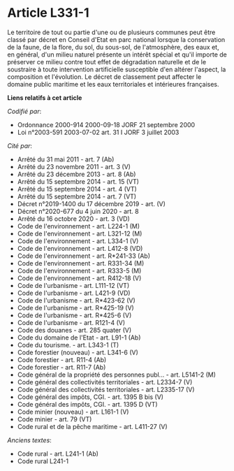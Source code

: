 # Article L331-1

Le territoire de tout ou partie d'une ou de plusieurs communes peut être classé par décret en Conseil d'Etat en parc national
lorsque la conservation de la faune, de la flore, du sol, du sous-sol, de l'atmosphère, des eaux et, en général, d'un milieu
naturel présente un intérêt spécial et qu'il importe de préserver ce milieu contre tout effet de dégradation naturelle et de
le soustraire à toute intervention artificielle susceptible d'en altérer l'aspect, la composition et l'évolution. Le décret
de classement peut affecter le domaine public maritime et les eaux territoriales et intérieures françaises.

**Liens relatifs à cet article**

_Codifié par_:

  - Ordonnance 2000-914 2000-09-18 JORF 21 septembre 2000
  - Loi n°2003-591 2003-07-02 art. 31 I JORF 3 juillet 2003

_Cité par_:

  - Arrêté du 31 mai 2011 - art. 7 (Ab)
  - Arrêté du 23 novembre 2011 - art. 3 (V)
  - Arrêté du 23 décembre 2013 - art. 8 (Ab)
  - Arrêté du 15 septembre 2014 - art. 15 (VT)
  - Arrêté du 15 septembre 2014 - art. 4 (VT)
  - Arrêté du 15 septembre 2014 - art. 7 (VT)
  - Décret n°2019-1400 du 17 décembre 2019 - art. (V)
  - Décret n°2020-677 du 4 juin 2020 - art. 8
  - Arrêté du 16 octobre 2020 - art. 3 (VD)
  - Code de l'environnement - art. L224-1 (M)
  - Code de l'environnement - art. L321-12 (M)
  - Code de l'environnement - art. L334-1 (V)
  - Code de l'environnement - art. L412-8 (VD)
  - Code de l'environnement - art. R*241-33 (Ab)
  - Code de l'environnement - art. R331-34 (M)
  - Code de l'environnement - art. R333-5 (M)
  - Code de l'environnement - art. R412-18 (V)
  - Code de l'urbanisme - art. L111-12 (VT)
  - Code de l'urbanisme - art. L421-9 (VD)
  - Code de l'urbanisme - art. R*423-62 (V)
  - Code de l'urbanisme - art. R*425-19 (V)
  - Code de l'urbanisme - art. R*425-6 (V)
  - Code de l'urbanisme - art. R121-4 (V)
  - Code des douanes - art. 285 quater (V)
  - Code du domaine de l'Etat - art. L91-1 (Ab)
  - Code du tourisme. - art. L343-1 (T)
  - Code forestier (nouveau) - art. L341-6 (V)
  - Code forestier - art. R11-4 (Ab)
  - Code forestier - art. R11-7 (Ab)
  - Code général de la propriété des personnes publ... - art. L5141-2 (M)
  - Code général des collectivités territoriales - art. L2334-7 (V)
  - Code général des collectivités territoriales - art. L2335-17 (V)
  - Code général des impôts, CGI. - art. 1395 B bis (V)
  - Code général des impôts, CGI. - art. 1395 D (VT)
  - Code minier (nouveau) - art. L161-1 (V)
  - Code minier - art. 79 (VT)
  - Code rural et de la pêche maritime - art. L411-27 (V)

_Anciens textes_:

  - Code rural - art. L241-1 (Ab)
  - Code rural L241-1
